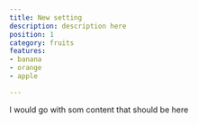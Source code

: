 ```yaml
---
title: New setting
description: description here
position: 1
category: fruits
features:
- banana
- orange
- apple

---
```

I would go with som content that should be here